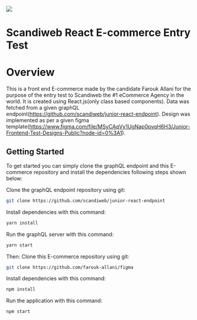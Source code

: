 ![](https://www.marello.com/wp-content/uploads/2019/04/Scandiweb_logo-1.png)
# Scandiweb React E-commerce Entry Test
# Overview
This is a front end E-commerce made by the candidate Farouk Allani for the purpose of the entry test to Scandiweb the #1 eCommerce Agency in the world. It is created using React.js(only class based components).
Data was fetched from a given graphQL endpoint(https://github.com/scandiweb/junior-react-endpoint).
Design was implemented as per a given figma template(https://www.figma.com/file/MSyCAqVy1UgNap0pvqH6H3/Junior-Frontend-Test-Designs-Public?node-id=0%3A1).
## Getting Started
To get started  you can simply clone the graphQL endpoint and this E-commerce repository and install the dependencies following steps shown below:

Clone the graphQL endpoint repository using git:

```bash
git clone https://github.com/scandiweb/junior-react-endpoint

```

Install dependencies with this command:
```bash
yarn install
```

Run the graphQL server with this command:
```bash
yarn start
```
Then:
Clone this E-commerce repository using git:

```bash
git clone https://github.com/farouk-allani/figma
```

Install dependencies with this command:
```bash
npm install
```

Run the application with this command:
```bash
npm start
```
